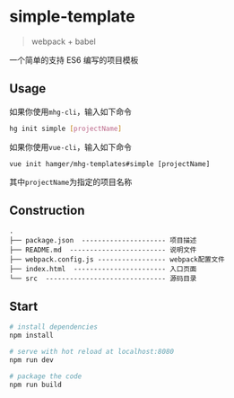 # simple-template
> webpack + babel

一个简单的支持 ES6 编写的项目模板

## Usage
如果你使用`mhg-cli`，输入如下命令
```bash
hg init simple [projectName]
```
如果你使用`vue-cli`，输入如下命令
```
vue init hamger/mhg-templates#simple [projectName]
```
其中`projectName`为指定的项目名称

## Construction
```
.
├── package.json  --------------------- 项目描述
├── README.md  ------------------------ 说明文件
├── webpack.config.js ----------------- webpack配置文件
├── index.html  ----------------------- 入口页面
└── src  ------------------------------ 源码目录
```

## Start
``` bash
# install dependencies
npm install

# serve with hot reload at localhost:8080
npm run dev

# package the code
npm run build
```
